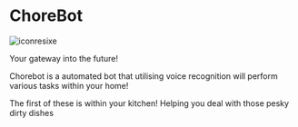 # ChoreBot
![iconresixe](https://user-images.githubusercontent.com/73475042/105904904-aeeabb80-6019-11eb-824e-e889993f2087.png)

Your gateway into the future!


Chorebot is a automated bot that utilising voice recognition will perform various tasks within your home!

The first of these is within your kitchen! Helping you deal with those pesky dirty dishes

